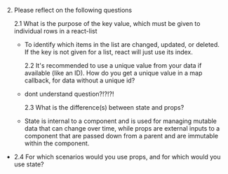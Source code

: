 2. Please reflect on the following questions

   2.1 What is the purpose of the key value, which must be given to individual rows in a react-list

   - To identify which items in the list are changed, updated, or deleted. If the key is not given for a list, react will just use its index.

     2.2 It's recommended to use a unique value from your data if available (like an ID). How do you get a unique value in a map callback, for data without a unique id?

   - dont understand question?!?!?!

     2.3 What is the difference(s) between state and props?

   - State is internal to a component and is used for managing mutable data that can change over time, while props are external inputs to a component that are passed down from a parent and are immutable within the component.

- 2.4 For which scenarios would you use props, and for which would you use state?
